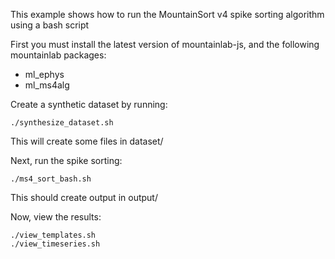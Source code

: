 This example shows how to run the MountainSort v4 spike sorting algorithm using a bash script

First you must install the latest version of mountainlab-js, and the following mountainlab packages:
* ml_ephys
* ml_ms4alg

Create a synthetic dataset by running:

```
./synthesize_dataset.sh
```

This will create some files in dataset/

Next, run the spike sorting:

```
./ms4_sort_bash.sh
```

This should create output in output/

Now, view the results:

```
./view_templates.sh
./view_timeseries.sh
```
